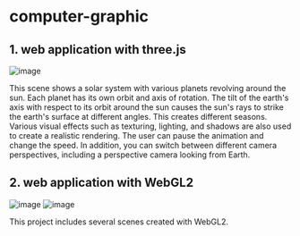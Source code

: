 # computer-graphic
## 1. web application with three.js

![image](https://github.com/zhang-weijie/computer-graphic/assets/60659396/1d5672fe-a28f-471c-9ddd-68da4ec7d8ff)

This scene shows a solar system with various planets revolving around the sun. Each planet has its own orbit and axis of rotation. The tilt of the earth's axis with respect to its orbit around the sun causes the sun's rays to strike the earth's surface at different angles. This creates different seasons. Various visual effects such as texturing, lighting, and shadows are also used to create a realistic rendering. The user can pause the animation and change the speed. In addition, you can switch between different camera perspectives, including a perspective camera looking from Earth.

## 2. web application with WebGL2

![image](https://github.com/zhang-weijie/computer-graphic/assets/60659396/1f6c7ed5-c9bc-4192-83b0-7fee0ef25dd2)
![image](https://github.com/zhang-weijie/computer-graphic/assets/60659396/4eec8af8-008c-4695-b66e-b1282cd6bfb2)

This project includes several scenes created with WebGL2.
